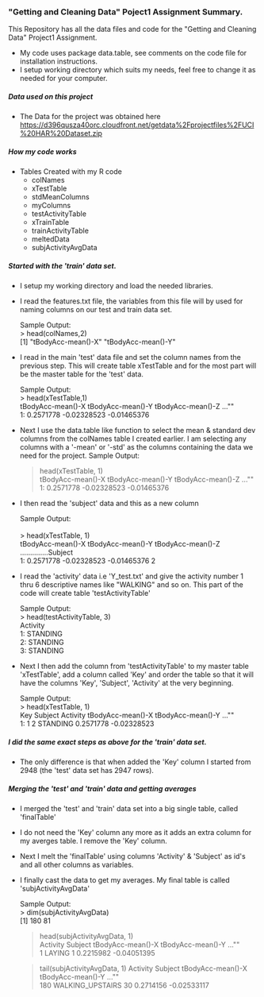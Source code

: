 
### "Getting and Cleaning Data" Poject1 Assignment Summary.

This Repository has all the data files and code for the "Getting and Cleaning Data" Project1 Assignment.

* My code uses package data.table, see comments on the code file for installation instructions.
* I setup working directory which suits my needs, feel free to change it as needed for your computer.

##### Data used on this project

* The Data for the project was obtained here https://d396qusza40orc.cloudfront.net/getdata%2Fprojectfiles%2FUCI%20HAR%20Dataset.zip 

##### How my code works

* Tables Created with my R code
	<ul>
		<li>colNames</li>
		<li>xTestTable</li>
		<li>stdMeanColumns</li>
		<li>myColumns</li>
		<li>testActivityTable</li>
		<li>xTrainTable</li>
		<li>trainActivityTable</li>
		<li>meltedData</li>
		<li>subjActivityAvgData</li>
	</ul>
##### Started with the 'train' data set.

* I setup my working directory and load the needed libraries.

* I read the features.txt file, the variables from this file will by used for naming columns on our test and train data set.
	<p>
	Sample Output:<br />
	> head(colNames,2)<br />
	[1] "tBodyAcc-mean()-X" "tBodyAcc-mean()-Y"<br />
	</p>
* I read in the main 'test' data file and set the column names from the previous step. This will create table xTestTable and for the most part will be the master table for the 'test' data.
	<p>
	Sample Output:<br />
	> head(xTestTable,1)<br />
     tBodyAcc-mean()-X tBodyAcc-mean()-Y tBodyAcc-mean()-Z ..."<and many more>"<br />
	1:       0.2571778       -0.02328523       -0.01465376 <br />
	</p>
* Next I use the data.table like function to select the mean & standard dev columns from the colNames table I created earlier. I am selecting any columns with a '-mean' or '-std' as the columns containing the data we need for the project.
	Sample Output:<br />
	> head(xTestTable, 1)<br />
    tBodyAcc-mean()-X tBodyAcc-mean()-Y tBodyAcc-mean()-Z ..."<and many more>"<br />
    1:      0.2571778       -0.02328523       -0.01465376 <br />
* I then read the 'subject' data and this as a new column 
	<p>
	Sample Output:<br /><br />
	> head(xTestTable, 1)<br />
    tBodyAcc-mean()-X tBodyAcc-mean()-Y tBodyAcc-mean()-Z ..............Subject<br />
    1:      0.2571778       -0.02328523       -0.01465376                     2<br />
	</p>
* I read the 'activity' data i.e 'Y_test.txt' and give the activity number 1 thru 6 descriptive names like "WALKING" and so on. This part of the code will create table 'testActivityTable'
	<p>
	Sample Output:<br />
	> head(testActivityTable, 3)<br />
    Activity<br />
	1: STANDING<br />
	2: STANDING<br />
	3: STANDING<br />
	</p>
* Next I then add the column from 'testActivityTable' to my master table 'xTestTable', add a column called 'Key' and order the table so that it will have the columns 'Key', 'Subject', 'Activity' at the very beginning.
	<p>
	Sample Output:<br />
	> head(xTestTable, 1)<br />
       Key Subject Activity tBodyAcc-mean()-X tBodyAcc-mean()-Y ..."<and many more>"<br />
    1:   1       2 STANDING         0.2571778       -0.02328523 <br />  
	</p>

##### I did the same exact steps as above for the 'train' data set.
* The only difference is that when added the 'Key' column I started from 2948 (the 'test' data set has 2947 rows).

##### Merging the 'test' and 'train' data and getting averages
* I merged the 'test' and 'train' data set into a big single table, called 'finalTable'
* I do not need the 'Key' column any more as it adds an extra column for my averges table. I remove the 'Key' column.
* Next I melt the 'finalTable' using columns 'Activity' & 'Subject' as id's and all other columns as variables.
* I finally cast the data to get my averages. My final table is called 'subjActivityAvgData' 

	<p>
	Sample Output:<br />
	> dim(subjActivityAvgData)<br />
	[1] 180  81<br />

	> head(subjActivityAvgData, 1)<br />
	  Activity Subject tBodyAcc-mean()-X tBodyAcc-mean()-Y ..."<and many more>"<br />
	1   LAYING       1         0.2215982       -0.04051395<br />
	
	> tail(subjActivityAvgData, 1)
        Activity                   Subject tBodyAcc-mean()-X tBodyAcc-mean()-Y ..."<and many more>"<br />
    180 WALKING_UPSTAIRS                30         0.2714156       -0.02533117<br />
	</p>
	